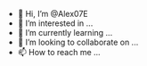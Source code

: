 - 👋 Hi, I’m @Alex07E
- 👀 I’m interested in ...
- 🌱 I’m currently learning ...
- 💞️ I’m looking to collaborate on ...
- 📫 How to reach me ...

<!---
Alex07E/Alex07E is a ✨ special ✨ repository because its `README.md` (this file) appears on your GitHub profile.
You can click the Preview link to take a look at your changes.
--->
